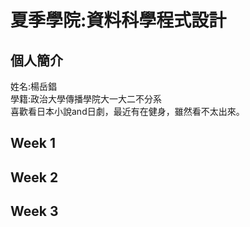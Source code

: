 # 夏季學院:資料科學程式設計   
## 個人簡介
姓名:楊岳錩   
學籍:政治大學傳播學院大一大二不分系   
喜歡看日本小說and日劇，最近有在健身，雖然看不太出來。   

## Week 1   
## Week 2   
## Week 3   

